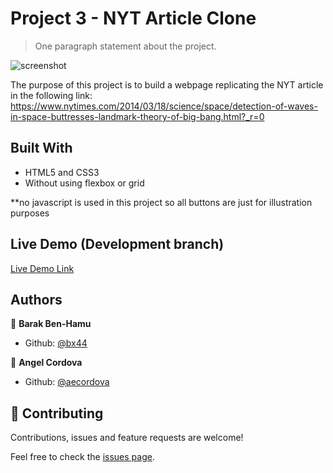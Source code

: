 # Project 3 - NYT Article Clone

> One paragraph statement about the project.

![screenshot](./img/NYT_Clone_Screenshot.jpg)

The purpose of this project is to build a webpage replicating the NYT article in the following link: https://www.nytimes.com/2014/03/18/science/space/detection-of-waves-in-space-buttresses-landmark-theory-of-big-bang.html?_r=0


## Built With

- HTML5 and CSS3
- Without using flexbox or grid

**no javascript is used in this project so all buttons are just for illustration purposes


## Live Demo (Development branch)

[Live Demo Link](http://raw.githack.com/aecordova/Proj3_NYT-Clone/nytproj/index.html)


## Authors

👤 **Barak Ben-Hamu**

- Github: [@bx44](https://github.com/bx44)


👤 **Angel Cordova**

- Github: [@aecordova](https://github.com/aecordova)


## 🤝 Contributing

Contributions, issues and feature requests are welcome!

Feel free to check the [issues page](https://github.com/aecordova/Proj3_NYT-Clone/issues).

